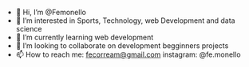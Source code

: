- 👋 Hi, I’m @Femonello
- 👀 I’m interested in Sports, Technology, web Development and data science
- 🌱 I’m currently learning web development
- 💞️ I’m looking to collaborate on development begginners projects
- 📫 How to reach me: fecorream@gmail.com instagram: @fe.monello

<!---
Femonello/Femonello is a ✨ special ✨ repository because its `README.md` (this file) appears on your GitHub profile.
You can click the Preview link to take a look at your changes.
--->
